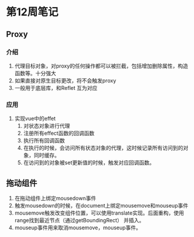 # 第12周笔记

## Proxy

### 介绍

1. 代理目标对象，对proxy的任何操作都可以被拦截，包括增加删除属性，构造函数等。十分强大
2. 如果直接对原生目标更改，将不会触发proxy
3. 一般用于底层库，和Reflet 互为对应

### 应用

1. 实现vue中的effet
   1. 对状态对象进行代理
   2. 注册所有effect函数的回调函数
   3. 执行所有回调函数
   4. 在执行的时候，会访问所有状态对象的代理，这时候记录所有访问到的对象，同时缓存。
   5. 在访问到的对象被set更新值的时候，触发对应回调函数。

## 拖动组件

1. 在拖动组件上绑定mousedown事件
2. 触发mousedown的时候，在document上绑定mousemove和mouseup事件
3. mousemove触发改变组件位置，可以使用translate实现。后面重构，使用range找到最近节点（通过getBoundingRect） 并插入。
4. mouseup事件用来取消mousemove，mouseup事件。
